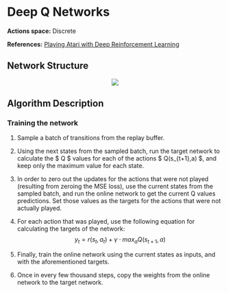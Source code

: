 # Deep Q Networks

**Actions space:** Discrete

**References:** [Playing Atari with Deep Reinforcement Learning](https://www.cs.toronto.edu/~vmnih/docs/dqn.pdf)

## Network Structure

<p style="text-align: center;">

<img src="..\..\design_imgs\dqn.png">

</p>



## Algorithm Description

### Training the network

1. Sample a batch of transitions from the replay buffer. 
2. Using the next states from the sampled batch, run the target network to calculate the $ Q $ values for each of the actions $ Q(s_{t+1},a) $, and keep only the maximum value for each state. 
3. In order to zero out the updates for the actions that were not played (resulting from zeroing the MSE loss), use the current states from the sampled batch, and run the online network to get the current Q values predictions. Set those values as the targets for the actions that were not actually played. 
4. For each action that was played, use the following equation for calculating the targets of the network:​                                                         $$ y_t=r(s_t,a_t)+γ\cdot max_a {Q(s_{t+1},a)} $$ 


5. Finally, train the online network using the current states as inputs, and with the aforementioned targets. 
6. Once in every few thousand steps, copy the weights from the online network to the target network.
